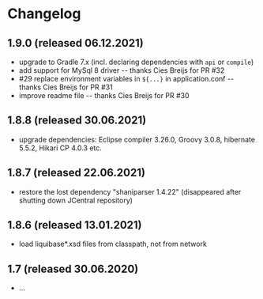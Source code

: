 # Changelog

## 1.9.0 (released 06.12.2021)
* upgrade to Gradle 7.x (incl. declaring dependencies with `api` or `compile`)
* add support for MySql 8 driver  --  thanks Cies Breijs for PR #32
* #29 replace environment variables in `${...}` in application.conf  --  thanks Cies Breijs for PR #31
* improve readme file  --  thanks Cies Breijs for PR #30

## 1.8.8 (released 30.06.2021)
* upgrade dependencies: Eclipse compiler 3.26.0, Groovy 3.0.8, hibernate 5.5.2, Hikari CP 4.0.3 etc.

## 1.8.7 (released 22.06.2021)
* restore the lost dependency "shaniparser 1.4.22" (disappeared after shutting down JCentral repository)

## 1.8.6 (released 13.01.2021)
* load liquibase*.xsd files from classpath, not from network

## 1.7 (released 30.06.2020)
* ...
